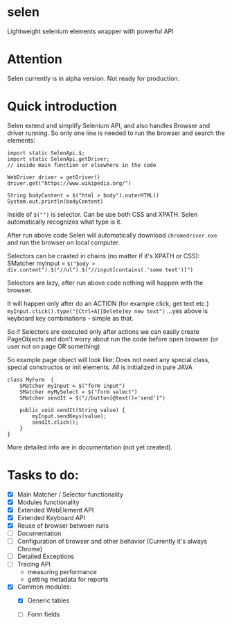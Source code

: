 # selen
Lightweight selenium elements wrapper with powerful API

# Attention
Selen currently is in alpha version. Not ready for production. 

# Quick introduction
Selen extend and simplify Selenium API, and also handles Browser and driver running. 
So only one line is needed to run the browser and search the elements: 
```
import static SelenApi.$;
import static SelenApi.getDriver;
// inside main function or elsewhere in the code

WebDriver driver = getDriver()
driver.get("https://www.wikipedia.org/")

String bodyContent = $("html > body").outerHTML()
System.out.println(bodyContent)
```
Inside of `$("")` is selector.
Can be use both CSS and XPATH. Selen automatically recognizes what type is it. 

After run above code Selen will automatically download `chromedriver.exe` and run the browser on local computer. 

Selectors can be craated in chains (no matter if it's XPATH or CSS): 
SMatcher myInput = `$("body > div.content").$("//ul").$("//input[contains(.'some text')]")`
 
Selectors are lazy, after run above code nothing will happen with the browser. 

It will happen only after do an ACTION (for example click, get text etc.)
`myInput.click().type("[Ctrl+A][Delete]my new text")`
...yes above is keyboard key combinations - simple as that.

So if Selectors are executed only after actions we can easily create PageObjects and don't worry about run the code before open browser (or user not on page OR something)

So example page object will look like:
Does not need any special class, special constructos or init elements. All is initialized in pure JAVA
```
class MyForm  {
    SMatcher myInput = $("form input")
    SMatcher myMySelect = $("form select")
    SMatcher sendIt = $("//button[@text()='send']")
    
    public void sendIt(String value) {
        myInput.sendKeys(value);
        sendIt.click();
    }
}
```

More detailed info are in documentation (not yet created).





# Tasks to do: 
- [x] Main Matcher / Selector functionality 
- [x] Modules functionality
- [x] Extended WebElement API
- [x] Extended Keyboard API
- [x] Reuse of browser between runs
- [ ] Documentation
- [ ] Configuration of browser and other behavior (Currently it's always Chrome)
- [ ] Detailed Exceptions
- [ ] Tracing API
  - measuring performance
  - getting metadata for reports
- [x] Common modules: 
  - [x] Generic tables
  - [ ] Form fields
  
